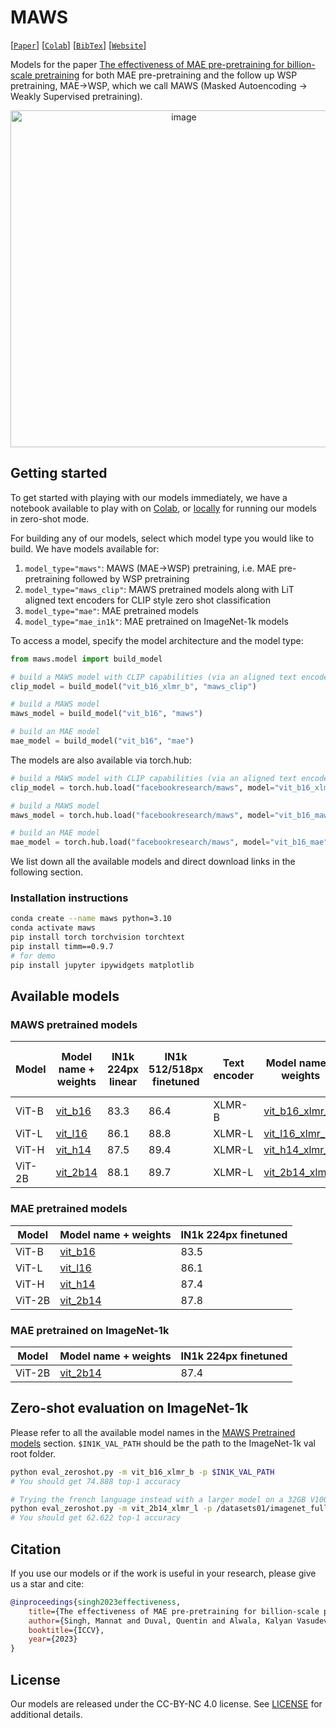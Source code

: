 # MAWS

[[`Paper`](https://arxiv.org/abs/2303.13496)] [[`Colab`](https://colab.research.google.com/github/facebookresearch/maws/blob/main/clip_example.ipynb)] [[`BibTex`](#citation)] [[`Website`](https://facebookresearch.github.io/maws/)]

Models for the paper [The effectiveness of MAE pre-pretraining for billion-scale pretraining](https://arxiv.org/abs/2303.13496) for both MAE pre-pretraining and the follow up WSP pretraining, MAE→WSP, which we call MAWS (Masked Autoencoding → Weakly Supervised pretraining).
<p align="center">
  <img width="539" alt="image" src="https://github.com/facebookresearch/maws/assets/13458796/69afa2ca-9976-4c64-9814-1f906be05e36">
</p>

## Getting started

To get started with playing with our models immediately, we have a notebook available to play with on [Colab](https://colab.research.google.com/github/facebookresearch/maws/blob/main/clip_example.ipynb), or [locally](clip_example.ipynb) for running our models in zero-shot mode.

For building any of our models, select which model type you would like to build. We have models available for:
1. `model_type="maws"`: MAWS (MAE→WSP) pretraining, i.e. MAE pre-pretraining followed by WSP pretraining
1. `model_type="maws_clip"`: MAWS pretrained models along with LiT aligned text encoders for CLIP style zero shot classification
1. `model_type="mae"`: MAE pretrained models
1. `model_type="mae_in1k"`: MAE pretrained on ImageNet-1k models

To access a model, specify the model architecture and the model type: 
```python
from maws.model import build_model

# build a MAWS model with CLIP capabilities (via an aligned text encoder)
clip_model = build_model("vit_b16_xlmr_b", "maws_clip")

# build a MAWS model
maws_model = build_model("vit_b16", "maws")

# build an MAE model
mae_model = build_model("vit_b16", "mae")
```

The models are also available via torch.hub:
```python
# build a MAWS model with CLIP capabilities (via an aligned text encoder)
clip_model = torch.hub.load("facebookresearch/maws", model="vit_b16_xlmr_b_maws_clip")

# build a MAWS model
maws_model = torch.hub.load("facebookresearch/maws", model="vit_b16_maws")

# build an MAE model
mae_model = torch.hub.load("facebookresearch/maws", model="vit_b16_mae")
```

We list down all the available models and direct download links in the following section.

### Installation instructions

```bash
conda create --name maws python=3.10
conda activate maws
pip install torch torchvision torchtext
pip install timm==0.9.7
# for demo
pip install jupyter ipywidgets matplotlib
```

## Available models
### MAWS pretrained models

Model | Model name + weights | IN1k 224px linear | IN1k 512/518px finetuned | Text encoder | Model name + weights | IN1k 224px 0-shot 
--- | --- | --- | --- | --- | --- | ---
ViT-B | [vit_b16](https://dl.fbaipublicfiles.com/maws/pretrain/maws/vit_b16.pt) | 83.3 | 86.4 | XLMR-B | [vit_b16_xlmr_b](https://dl.fbaipublicfiles.com/maws/pretrain/clip/vit_b16_xlmr_b.pt) | 74.9
ViT-L | [vit_l16](https://dl.fbaipublicfiles.com/maws/pretrain/maws/vit_l16.pt) | 86.1 | 88.8 | XLMR-L | [vit_l16_xlmr_l](https://dl.fbaipublicfiles.com/maws/pretrain/clip/vit_l16_xlmr_l.pt) | 79.7
ViT-H | [vit_h14](https://dl.fbaipublicfiles.com/maws/pretrain/maws/vit_h14.pt) | 87.5 | 89.4 | XLMR-L | [vit_h14_xlmr_l](https://dl.fbaipublicfiles.com/maws/pretrain/clip/vit_h14_xlmr_l.pt) | 81.1
ViT-2B | [vit_2b14](https://dl.fbaipublicfiles.com/maws/pretrain/maws/vit_2b14.pt) | 88.1 | 89.7 | XLMR-L | [vit_2b14_xlmr_l](https://dl.fbaipublicfiles.com/maws/pretrain/clip/vit_2b14_xlmr_l.pt) | 82.1

### MAE pretrained models

Model | Model name + weights | IN1k 224px finetuned
--- | --- | ---
ViT-B | [vit_b16](https://dl.fbaipublicfiles.com/maws/pretrain/mae/vit_b16.pt) | 83.5
ViT-L | [vit_l16](https://dl.fbaipublicfiles.com/maws/pretrain/mae/vit_l16.pt) | 86.1
ViT-H | [vit_h14](https://dl.fbaipublicfiles.com/maws/pretrain/mae/vit_h14.pt) | 87.4
ViT-2B | [vit_2b14](https://dl.fbaipublicfiles.com/maws/pretrain/mae/vit_2b14.pt) | 87.8

### MAE pretrained on ImageNet-1k

Model | Model name + weights | IN1k 224px finetuned
--- | --- | ---
ViT-2B | [vit_2b14](https://dl.fbaipublicfiles.com/maws/pretrain/mae_in1k/vit_2b14.pt) | 87.4


## Zero-shot evaluation on ImageNet-1k

Please refer to all the available model names in the [MAWS Pretrained models](#maws-pretrained-models) section. `$IN1K_VAL_PATH` should be the path to the ImageNet-1k val root folder.

```bash
python eval_zeroshot.py -m vit_b16_xlmr_b -p $IN1K_VAL_PATH
# You should get 74.888 top-1 accuracy

# Trying the french language instead with a larger model on a 32GB V100
python eval_zeroshot.py -m vit_2b14_xlmr_l -p /datasets01/imagenet_full_size/061417/val/ -b 5 --language french
# You should get 62.622 top-1 accuracy
```

## Citation

If you use our models or if the work is useful in your research, please give us a star and cite:

```bibtex
@inproceedings{singh2023effectiveness,
    title={The effectiveness of MAE pre-pretraining for billion-scale pretraining},
    author={Singh, Mannat and Duval, Quentin and Alwala, Kalyan Vasudev and Fan, Haoqi and Aggarwal, Vaibhav and Adcock, Aaron and Joulin, Armand and Doll{\'a}r, Piotr and Feichtenhofer, Christoph and Girshick, Ross and Girdhar, Rohit and Misra, Ishan},
    booktitle={ICCV},
    year={2023}
}
```

## License
Our models are released under the CC-BY-NC 4.0 license. See [LICENSE](LICENSE) for additional details.
